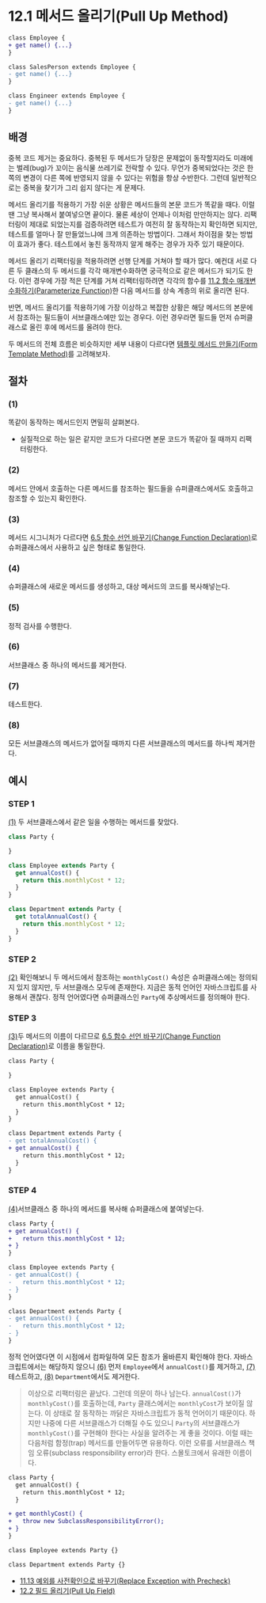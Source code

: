 # 12.1 메서드 올리기(Pull Up Method)
``` diff
class Employee {
+ get name() {...}
}

class SalesPerson extends Employee {
- get name() {...}
}

class Engineer extends Employee {
- get name() {...}
}
```

## 배경
중복 코드 제거는 중요하다. 중복된 두 메서드가 당장은 문제없이 동작할지라도 미래에는 벌레(bug)가 꼬이는 음식물 쓰레기로 전락할 수 있다. 무언가 중복되었다는 것은 한쪽의 변경이 다른 쪽에 반영되지 않을 수 있다는 위험을 항상 수반한다. 그런데 일반적으로는 중복을 찾기가 그리 쉽지 않다는 게 문제다.

메서드 올리기를 적용하기 가장 쉬운 상황은 메서드들의 본문 코드가 똑같을 때다. 이럴 땐 그냥 복사해서 붙여넣으면 끝이다. 물론 세상이 언제나 이처럼 만만하지는 않다. 리팩터링이 제대로 되었는지를 검증하려면 테스트가 여전히 잘 동작하는지 확인하면 되지만, 테스트를 얼마나 잘 만들었느냐에 크게 의존하는 방법이다. 그래서 차이점을 찾는 방법이 효과가 좋다. 테스트에서 놓친 동작까지 알게 해주는 경우가 자주 있기 때문이다.

메서드 올리기 리팩터링을 적용하려면 선행 단계를 거쳐야 할 때가 많다. 예컨대 서로 다른 두 클래스의 두 메서드를 각각 매개변수화하면 궁극적으로 같은 메서드가 되기도 한다. 이런 경우에 가장 적은 단계를 거쳐 리팩터링하려면 각각의 함수를 [11.2 함수 매개변수화하기(Parameterize Function)](https://github.com/wonder13662/refactoring-v2/blob/writing/chapter11/11-2.md)한 다음 메서드를 상속 계층의 위로 올리면 된다.

반면, 메서드 올리기를 적용하기에 가장 이상하고 복잡한 상황은 해당 메서드의 본문에서 참조하는 필드들이 서브클래스에만 있는 경우다. 이런 경우라면 필드들 먼저 슈퍼클래스로 올린 후에 메서드를 올려야 한다.

두 메서드의 전체 흐름은 비슷하지만 세부 내용이 다르다면 [템플릿 메서드 만들기(Form Template Method)](https://refactoring.com/catalog/formTemplateMethod.html)를 고려해보자.

## 절차
### (1)
똑같이 동작하는 메서드인지 면밀히 살펴본다.
- 실질적으로 하는 일은 같지만 코드가 다르다면 본문 코드가 똑같아 질 때까지 리팩터링한다.
### (2)
메서드 안에서 호출하는 다른 메서드를 참조하는 필드들을 슈퍼클래스에서도 호출하고 참조할 수 있는지 확인한다.
### (3)
메서드 시그니처가 다르다면 [6.5 함수 선언 바꾸기(Change Function Declaration)](https://github.com/wonder13662/refactoring-v2/blob/writing/chapter06/6-5.md)로 슈퍼클래스에서 사용하고 싶은 형태로 통일한다. 
### (4)
슈퍼클래스에 새로운 메서드를 생성하고, 대상 메서드의 코드를 복사해넣는다.
### (5)
정적 검사를 수행한다.
### (6)
서브클래스 중 하나의 메서드를 제거한다.
### (7)
테스트한다.
### (8)
모든 서브클래스의 메서드가 없어질 때까지 다른 서브클래스의 메서드를 하나씩 제거한다.
## 예시
### STEP 1
[(1)](https://github.com/wonder13662/refactoring-v2/blob/writing/chapter12/12-1.md#1) 두 서브클래스에서 같은 일을 수행하는 메서드를 찾았다.
```javascript
class Party {

}

class Employee extends Party {
  get annualCost() {
    return this.monthlyCost * 12;
  }
}

class Department extends Party {
  get totalAnnualCost() {
    return this.monthlyCost * 12;
  }
}
```
### STEP 2
[(2)](https://github.com/wonder13662/refactoring-v2/blob/writing/chapter12/12-1.md#2) 확인해보니 두 메서드에서 참조하는 `monthlyCost()` 속성은 슈퍼클래스에는 정의되지 있지 않지만, 두 서브클래스 모두에 존재한다. 지금은 동적 언어인 자바스크립트를 사용해서 괜찮다. 정적 언어였다면 슈퍼클래스인 `Party`에 추상메서드를 정의해야 한다.
### STEP 3
[(3)](https://github.com/wonder13662/refactoring-v2/blob/writing/chapter12/12-1.md#3)두 메서드의 이름이 다르므로 [6.5 함수 선언 바꾸기(Change Function Declaration)](https://github.com/wonder13662/refactoring-v2/blob/writing/chapter06/6-5.md)로 이름을 통일한다.
```diff
class Party {

}

class Employee extends Party {
  get annualCost() {
    return this.monthlyCost * 12;
  }
}

class Department extends Party {
- get totalAnnualCost() {
+ get annualCost() {
    return this.monthlyCost * 12;
  }
}
```
### STEP 4
[(4)](https://github.com/wonder13662/refactoring-v2/blob/writing/chapter12/12-1.md#4)서브클래스 중 하나의 메서드를 복사해 슈퍼클래스에 붙여넣는다.
```diff
class Party {
+ get annualCost() {
+   return this.monthlyCost * 12;
+ }
}

class Employee extends Party {
- get annualCost() {
-   return this.monthlyCost * 12;
- }
}

class Department extends Party {
- get annualCost() {
-   return this.monthlyCost * 12;
- }
}
```
정적 언어였다면 이 시점에서 컴파일하여 모든 참조가 올바른지 확인해야 한다. 자바스크립트에서는 해당하지 않으니 [(6)](https://github.com/wonder13662/refactoring-v2/blob/writing/chapter12/12-1.md#6) 먼저 `Employee`에서 `annualCost()`를 제거하고, [(7)](https://github.com/wonder13662/refactoring-v2/blob/writing/chapter12/12-1.md#7) 테스트하고, [(8)](https://github.com/wonder13662/refactoring-v2/blob/writing/chapter12/12-1.md#8) `Department`에서도 제거한다.

> 이상으로 리팩터링은 끝났다. 그런데 의문이 하나 남는다. `annualCost()`가 `monthlyCost()`를 호출하는데, `Party` 클래스에서는 `monthlyCost`가 보이질 않는다. 이 상태로 잘 동작하는 까닭은 자바스크립트가 동적 언어이기 때문이다. 하지만 나중에 다른 서브클래스가 더해질 수도 있으니 `Party`의 서브클래스가 `monthlyCost()`를 구현해야 한다는 사실을 알려주는 게 좋을 것이다. 이럴 때는 다음처럼 함정(trap) 메서드를 만들어두면 유용하다. 이런 오류를 서브클래스 책임 오류(subclass responsibility error)라 한다. 스몰토크에서 유래한 이름이다.
```diff
class Party {
  get annualCost() {
    return this.monthlyCost * 12;
  }

+ get monthlyCost() {
+   throw new SubclassResponsibilityError();
+ }  
}

class Employee extends Party {}

class Department extends Party {}
```

- [11.13 예외를 사전확인으로 바꾸기(Replace Exception with Precheck)](https://github.com/wonder13662/refactoring-v2/blob/writing/chapter11/11-13.md)
- [12.2 필드 올리기(Pull Up Field)](https://github.com/wonder13662/refactoring-v2/blob/writing/chapter12/12-2.md)
